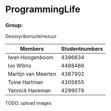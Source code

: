 # ProgrammingLife 

### Group: 
Desoxyribonucleïnezuur 


|Members  | Studentnumbers |
|---------| -------------- |
|Iwan Hoogenboom | 4396634 |
|Ivo Wilms | 4488466 |
|Martijn van Meerten | 4387902 |
|Toine Hartman|4305655|
|Yannick Haveman |  4299078 |



TODO: upload images

